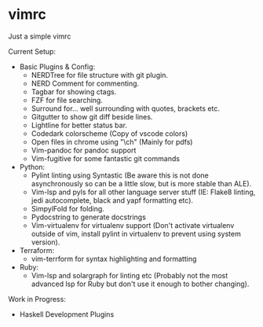 # vimrc
Just a simple vimrc

Current Setup: 
  - Basic Plugins & Config:
      - NERDTree for file structure with git plugin.
      - NERD Comment for commenting.
      - Tagbar for showing ctags.
      - FZF for file searching.
      - Surround for... well surrounding with quotes, brackets etc.
      - Gitgutter to show git diff beside lines.
      - Lightline for better status bar.
      - Codedark colorscheme (Copy of vscode colors)
      - Open files in chrome using "\ch" (Mainly for pdfs)
      - Vim-pandoc for pandoc support
      - Vim-fugitive for some fantastic git commands
  - Python:
      - Pylint linting using Syntastic (Be aware this is not done asynchronously so can be a little slow, but is more stable than ALE).
      - Vim-lsp and pyls for all other language server stuff (IE: Flake8 linting, jedi autocomplete, black and yapf formatting etc).
      - SimpylFold for folding.
      - Pydocstring to generate docstrings
      - Vim-virtualenv for virtualenv support (Don't activate virtualenv outside of vim, install pylint in virtualenv to prevent using system version).
  - Terraform:
      - vim-terrform for syntax highlighting and formatting
  - Ruby:
      - Vim-lsp and solargraph for linting etc (Probably not the most advanced lsp for Ruby but don't use it enough to bother changing).
   
Work in Progress:
  - Haskell Development Plugins
